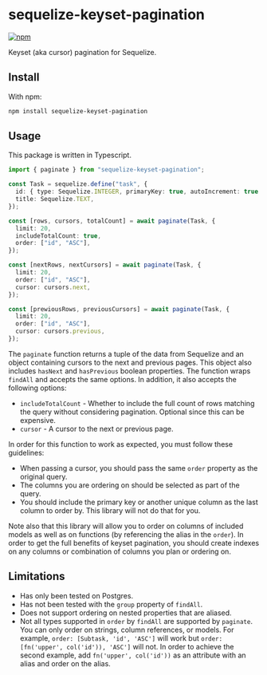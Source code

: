 # sequelize-keyset-pagination

[![npm](https://img.shields.io/npm/v/sequelize-keyset-pagination)](https://www.npmjs.com/package/sequelize-keyset-pagination)

Keyset (aka cursor) pagination for Sequelize.

## Install

With npm:

```bash
npm install sequelize-keyset-pagination
```

## Usage

This package is written in Typescript.

```typescript
import { paginate } from "sequelize-keyset-pagination";

const Task = sequelize.define("task", {
  id: { type: Sequelize.INTEGER, primaryKey: true, autoIncrement: true },
  title: Sequelize.TEXT,
});

const [rows, cursors, totalCount] = await paginate(Task, {
  limit: 20,
  includeTotalCount: true,
  order: ["id", "ASC"],
});

const [nextRows, nextCursors] = await paginate(Task, {
  limit: 20,
  order: ["id", "ASC"],
  cursor: cursors.next,
});

const [prewiousRows, previousCursors] = await paginate(Task, {
  limit: 20,
  order: ["id", "ASC"],
  cursor: cursors.previous,
});
```

The `paginate` function returns a tuple of the data from Sequelize and an object
containing cursors to the next and previous pages. This object also includes
`hasNext` and `hasPrevious` boolean properties. The function wraps `findAll` and
accepts the same options. In addition, it also accepts the following options:

- `includeTotalCount` - Whether to include the full count of rows matching the
  query without considering pagination. Optional since this can be expensive.
- `cursor` - A cursor to the next or previous page.

In order for this function to work as expected, you must follow these
guidelines:

- When passing a cursor, you should pass the same `order` property as the
  original query.
- The columns you are ordering on should be selected as part of the query.
- You should include the primary key or another unique column as the last column
  to order by. This library will not do that for you.

Note also that this library will allow you to order on columns of included
models as well as on functions (by referencing the alias in the `order`). In
order to get the full benefits of keyset pagination, you should create indexes
on any columns or combination of columns you plan or ordering on.

## Limitations

- Has only been tested on Postgres.
- Has not been tested with the `group` property of `findAll`.
- Does not support ordering on nested properties that are aliased.
- Not all types supported in `order` by `findAll` are supported by `paginate`.
  You can only order on strings, column references, or models. For example,
  `order: [Subtask, 'id', 'ASC']` will work but
  `order: [fn('upper', col('id')), 'ASC']` will not. In order to achieve the
  second example, add `fn('upper', col('id'))` as an attribute with an alias and
  order on the alias.
